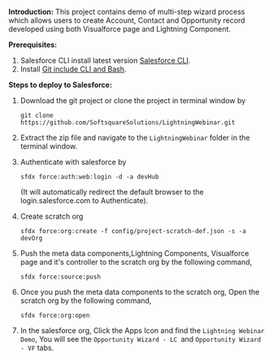 **Introduction:**
   This project contains demo of multi-step wizard process which allows users to create Account, Contact and Opportunity record developed using both Visualforce page and Lightning Component.

**Prerequisites:**
   
   1. Salesforce CLI install latest version  [Salesforce CLI](https://developer.salesforce.com/tools/sfdxcli/).
   2. Install [Git include CLI and Bash](https://git-scm.com/downloads).

**Steps to deploy to Salesforce:**

   1. Download the git project or clone the project in terminal window by

      ```git clone https://github.com/SoftsquareSolutions/LightningWebinar.git```

   2. Extract the zip file and navigate to the `LightningWebinar` folder in the terminal window.

   3. Authenticate with salesforce by

      ```sfdx force:auth:web:login -d -a devHub```

      (It will automatically redirect the default browser to the login.salesforce.com to Authenticate).

   4. Create scratch org

      ```sfdx force:org:create -f config/project-scratch-def.json -s -a devOrg```


   5. Push the meta data components,Lightning Components, Visualforce page and it's controller to the scratch org by the following command,

      ```sfdx force:source:push```


   6. Once you push the meta data components to the scratch org, Open the scratch org by the following command,

      ```sfdx force:org:open```


   7. In the salesforce org, Click the Apps Icon and find the `Lightning Webinar Demo`, You will see the `Opportunity Wizard - LC `and `Opportunity Wizard - VF` tabs.
   
   
   
